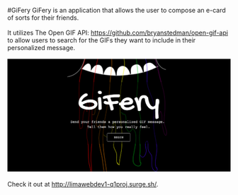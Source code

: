 #GiFery
GiFery is an application that allows the user to compose an e-card of sorts for their friends. <br/><br/>
It utilizes The Open GIF API: https://github.com/bryanstedman/open-gif-api to allow users to search for the GIFs they want to include in their personalized message. <br/><br/>
<img src="img/scsht.png"/><br/><br/>
Check it out at http://limawebdev1-q1proj.surge.sh/.
